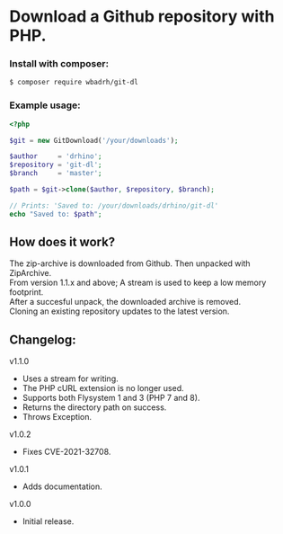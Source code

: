 # Download a Github repository with PHP.

### Install with composer:

```sh
$ composer require wbadrh/git-dl
```

### Example usage:

```php
<?php

$git = new GitDownload('/your/downloads');

$author     = 'drhino';
$repository = 'git-dl';
$branch     = 'master';

$path = $git->clone($author, $repository, $branch);

// Prints: 'Saved to: /your/downloads/drhino/git-dl'
echo "Saved to: $path";

```

## How does it work?

The zip-archive is downloaded from Github. Then unpacked with ZipArchive.
<br>From version 1.1.x and above; A stream is used to keep a low memory footprint.
<br>After a succesful unpack, the downloaded archive is removed.
<br>Cloning an existing repository updates to the latest version.

## Changelog:

v1.1.0
- Uses a stream for writing.
- The PHP cURL extension is no longer used.
- Supports both Flysystem 1 and 3 (PHP 7 and 8).
- Returns the directory path on success.
- Throws Exception.

v1.0.2
- Fixes CVE-2021-32708.

v1.0.1
- Adds documentation.

v1.0.0
- Initial release.
